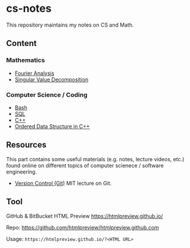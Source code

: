 # cs-notes
This repository maintains my notes on CS and Math.



## Content

### Mathematics
- [Fourier Analysis](https://htmlpreview.github.io/?https://github.com/derekl-beep/cs-notes/blob/master/Fourier%20Analysis.html)
- [Singular Value Decomposition](https://htmlpreview.github.io/?https://github.com/derekl-beep/cs-notes/blob/master/Singular%20Value%20Decomposition.html)

### Computer Science / Coding
- [Bash](https://htmlpreview.github.io/?https://github.com/derekl-beep/cs-notes/blob/master/Bash%20Commands.html)
- [SQL](https://htmlpreview.github.io/?https://github.com/derekl-beep/cs-notes/blob/master/SQL%20Training.html)
- [C++](https://htmlpreview.github.io/?https://github.com/derekl-beep/cs-notes/blob/master/Course%20I%20-%20Object-Oriented%20Data%20Structures%20in%20C%2B%2B.html)
- [Ordered Data Structure in C++](https://htmlpreview.github.io/?https://github.com/derekl-beep/cs-notes/blob/master/Course%20II%20-%20Ordered%20Data%20Structures.html)

## Resources

This part contains some useful materials (e.g. notes, lecture videos, etc.) found online on different topics of computer scienece / software engineering. 

- [Version Control (Git)](https://missing.csail.mit.edu/2020/version-control/)
MIT lecture on Git.


## Tool 
GitHub & BitBucket HTML Preview
https://htmlpreview.github.io/

Repo: https://github.com/htmlpreview/htmlpreview.github.com

Usage: `https://htmlpreview.github.io/?<HTML URL>`
